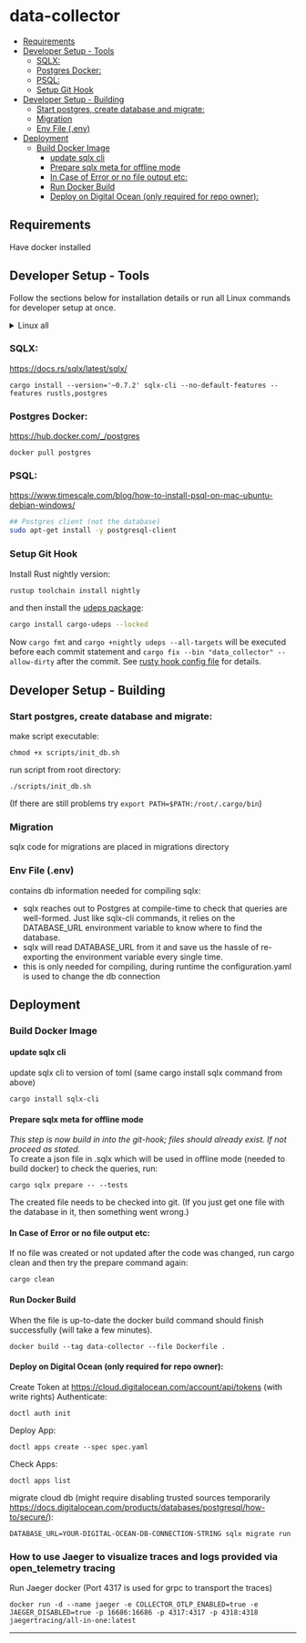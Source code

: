 # data-collector

- [Requirements](#requirements)
- [Developer Setup - Tools](#developer-setup---tools)
	- [SQLX:](#sqlx)
	- [Postgres Docker:](#postgres-docker)
	- [PSQL:](#psql)
	- [Setup Git Hook](#setup-git-hook)
- [Developer Setup - Building](#developer-setup---building)
	- [Start postgres, create database and migrate:](#start-postgres-create-database-and-migrate)
	- [Migration](#migration)
	- [Env File (.env)](#env-file-env)
- [Deployment](#deployment)
	- [Build Docker Image](#build-docker-image)
		- [update sqlx cli](#update-sqlx-cli)
		- [Prepare sqlx meta for offline mode](#prepare-sqlx-meta-for-offline-mode)
		- [In Case of Error or no file output etc:](#in-case-of-error-or-no-file-output-etc)
		- [Run Docker Build](#run-docker-build)
		- [Deploy on Digital Ocean (only required for repo owner):](#deploy-on-digital-ocean-only-required-for-repo-owner)


## Requirements
Have docker installed

## Developer Setup - Tools
Follow the sections below for installation details or run all Linux commands for developer setup at once.
<details>
	<summary>Linux all</summary>
Run all Linux commands to install the components. Docker is needed beforehand:	


```bash
## Postgres client (not the database)
sudo apt-get install -y postgresql-client
## Get Rust
curl --proto '=https' --tlsv1.2 -sSf https://sh.rustup.rs | sh
##  Get sqlx-cli
cargo install --version='~0.7.2' sqlx-cli --no-default-features --features rustls,postgres
## Get Postgres docker image
docker pull postgres
## Get nightly rust
rustup toolchain install nightly
## Prepare Git hooks
cargo install cargo-udeps --locked
```
</details>

### SQLX:

https://docs.rs/sqlx/latest/sqlx/

    cargo install --version='~0.7.2' sqlx-cli --no-default-features --features rustls,postgres

### Postgres Docker:

https://hub.docker.com/_/postgres

    docker pull postgres


### PSQL:

https://www.timescale.com/blog/how-to-install-psql-on-mac-ubuntu-debian-windows/

```bash
## Postgres client (not the database)
sudo apt-get install -y postgresql-client
```


### Setup Git Hook
Install Rust nightly version:
~~~bash
rustup toolchain install nightly
~~~
and then install the <a href="https://github.com/est31/cargo-udeps">udeps package</a>:
~~~bash
cargo install cargo-udeps --locked
~~~
Now ``cargo fmt`` and  ``cargo +nightly udeps --all-targets`` will be executed before each commit statement and `cargo fix --bin "data_collector" --allow-dirty` after the commit. See [rusty hook config file](.rusty-hook.toml) for details.

## Developer Setup - Building


### Start postgres, create database and migrate:

make script executable:

    chmod +x scripts/init_db.sh
run script from root directory:

    ./scripts/init_db.sh
(If there are still problems try `export PATH=$PATH:/root/.cargo/bin`)


### Migration
sqlx code for migrations are placed in migrations directory


### Env File (.env)
contains db information needed for compiling sqlx:
* sqlx reaches out to Postgres at compile-time to check that queries are well-formed. Just like sqlx-cli commands, it relies on the DATABASE_URL environment variable to know where to find the database.
* sqlx will read DATABASE_URL from it and save us the hassle of re-exporting the environment variable every single time.
* this is only needed for compiling, during runtime the configuration.yaml is used to change the db connection

## Deployment

### Build Docker Image
#### update sqlx cli
update sqlx cli to version of toml (same cargo install sqlx command from above)

    cargo install sqlx-cli
#### Prepare sqlx meta for offline mode
<i>This step is now build in into the git-hook; files should already exist. If not proceed as stated.</i> \
To create a json file in .sqlx which will be used in offline mode (needed to build docker) to check the queries, run:    
    
    cargo sqlx prepare -- --tests
The created file needs to be checked into git. (If you just get one file with the database in it, then something went wrong.)
#### In Case of Error or no file output etc:
If no file was created or not updated after the code was changed, run cargo clean and then try the prepare command again:

    cargo clean

#### Run Docker Build
When the file is up-to-date the docker build command should finish successfully (will take a few minutes). 

    docker build --tag data-collector --file Dockerfile . 



#### Deploy on Digital Ocean (only required for repo owner):
Create Token at https://cloud.digitalocean.com/account/api/tokens (with write rights)
Authenticate:

    doctl auth init 

Deploy App:

    doctl apps create --spec spec.yaml 

Check Apps:

    doctl apps list 

migrate cloud db (might require disabling trusted sources temporarily https://docs.digitalocean.com/products/databases/postgresql/how-to/secure/):

    DATABASE_URL=YOUR-DIGITAL-OCEAN-DB-CONNECTION-STRING sqlx migrate run



### How to use Jaeger to visualize traces and logs provided via open_telemetry tracing
Run Jaeger docker (Port 4317 is used for grpc to transport the traces)

    docker run -d --name jaeger -e COLLECTOR_OTLP_ENABLED=true -e JAEGER_DISABLED=true -p 16686:16686 -p 4317:4317 -p 4318:4318 jaegertracing/all-in-one:latest



****


